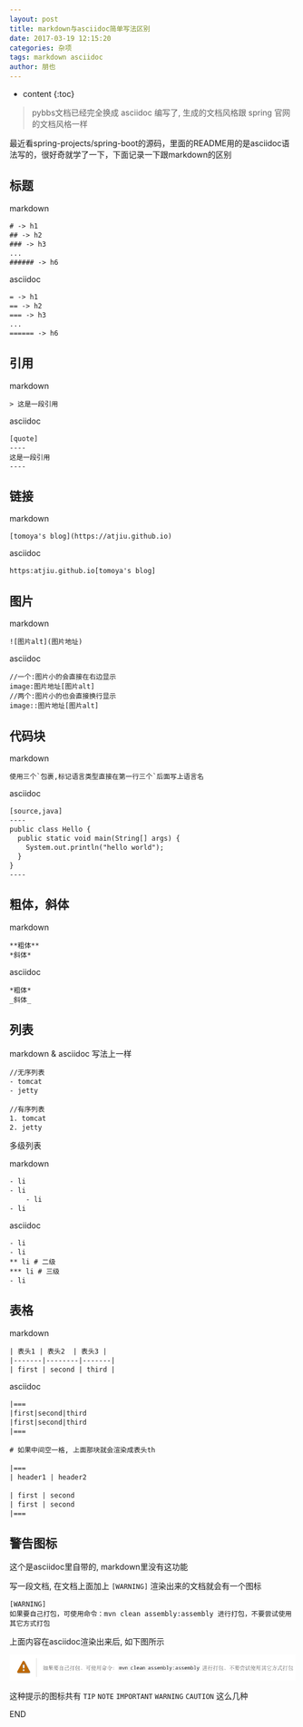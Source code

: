 ```yaml
---
layout: post
title: markdown与asciidoc简单写法区别
date: 2017-03-19 12:15:20
categories: 杂项
tags: markdown asciidoc
author: 朋也
---
```


* content
{:toc}

> pybbs文档已经完全换成 asciidoc 编写了, 生成的文档风格跟 spring 官网的文档风格一样

最近看spring-projects/spring-boot的源码，里面的README用的是asciidoc语法写的，很好奇就学了一下，下面记录一下跟markdown的区别

## 标题

markdown

```
# -> h1
## -> h2
### -> h3
...
###### -> h6
```




asciidoc

```
= -> h1
== -> h2
=== -> h3
...
====== -> h6
```

## 引用

markdown

```
> 这是一段引用
```

asciidoc

```
[quote]
----
这是一段引用
----
```

## 链接

markdown

```
[tomoya's blog](https://atjiu.github.io)
```

asciidoc

```
https:atjiu.github.io[tomoya's blog]
```

## 图片

markdown

```
![图片alt](图片地址)
```

asciidoc

```
//一个:图片小的会直接在右边显示
image:图片地址[图片alt]
//两个:图片小的也会直接换行显示
image::图片地址[图片alt]
```

## 代码块

markdown

```
使用三个`包裹,标记语言类型直接在第一行三个`后面写上语言名
```

asciidoc

```
[source,java]
----
public class Hello {
  public static void main(String[] args) {
    System.out.println("hello world");
  }
}
----
```

## 粗体，斜体

markdown

```
**粗体**
*斜体*
```

asciidoc

```
*粗体*
_斜体_
```

## 列表

markdown & asciidoc 写法上一样

```
//无序列表
- tomcat
- jetty

//有序列表
1. tomcat
2. jetty
```

多级列表

markdown

```
- li
- li
    - li
- li
```

asciidoc

```
- li
- li
** li # 二级
*** li # 三级
- li
```

## 表格

markdown

```
| 表头1 | 表头2  | 表头3 |
|-------|--------|-------|
| first | second | third |
```

asciidoc

```
|===
|first|second|third
|first|second|third
|===

# 如果中间空一格, 上面那块就会渲染成表头th

|===
| header1 | header2

| first | second
| first | second
|===
```

## 警告图标

这个是asciidoc里自带的, markdown里没有这功能

写一段文档, 在文档上面加上 `[WARNING]` 渲染出来的文档就会有一个图标

```
[WARNING]
如果要自己打包，可使用命令：mvn clean assembly:assembly 进行打包，不要尝试使用其它方式打包
```

上面内容在asciidoc渲染出来后, 如下图所示

![](/assets/images/QQ20190507-104546.png)

这种提示的图标共有 `TIP` `NOTE` `IMPORTANT` `WARNING` `CAUTION` 这么几种

END
